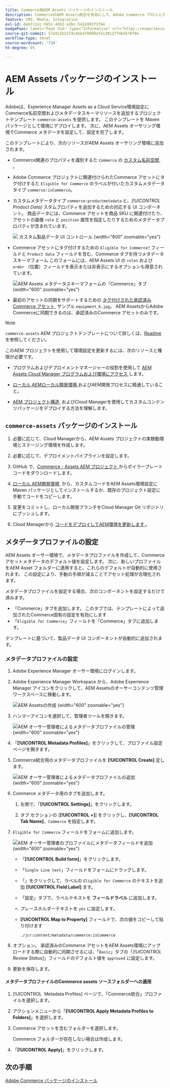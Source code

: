 ```yaml
---
title: Commerce用AEM Assets パッケージのインストール
description: CommerceのAEM Assets統合を有効にして、Adobe Commerce プロジェクトとExperience Manager Assets プロジェクトの間でアセットを同期するために必要なアセットメタデータを追加します。
feature: CMS, Media, Integration
exl-id: deb7c12c-5951-4491-a2bc-542e993f1f84
badgePaas: label="PaaS のみ" type="Informative" url="https://experienceleague.adobe.com/ja/docs/commerce/user-guides/product-solutions" tooltip="Adobe Commerce on Cloud プロジェクト（Adobeが管理する PaaS インフラストラクチャ）およびオンプレミスプロジェクトにのみ適用されます。"
source-git-commit: 57a913b21f4cbbb4f0800afe13012ff46d578f8e
workflow-type: tm+mt
source-wordcount: '734'
ht-degree: 0%

---
```


# AEM Assets パッケージのインストール

Adobeは、Experience Manager Assets as a Cloud Service環境設定にCommerce名前空間およびメタデータスキーマリソースを追加するプロジェクトテンプレート `commerce-assets` を提供します。 このテンプレートを Maven パッケージとして環境にデプロイします。 次に、AEM Assets オーサリング環境でCommerce メタデータを設定して、設定を完了します。

このテンプレートにより、次のリソースがAEM Assets オーサリング環境に追加されます。

- Commerce関連のプロパティを識別するた `Commerce` の [&#x200B; カスタム名前空間 &#x200B;](https://github.com/ankumalh/assets-commerce/blob/main/ui.config/jcr_root/apps/commerce/config/org.apache.sling.jcr.repoinit.RepositoryInitializer~commerce-namespaces.cfg.json)。

- Adobe Commerce プロジェクトに関連付けられたCommerce アセットにタグ付けするた `Eligible for Commerce` のラベルが付いたカスタムメタデータタイプ `commerce:isCommerce`。

- カスタムメタデータタイプ `commerce:productmetadata` と、*[!UICONTROL Product Data]* スタムプロパティを追加するための対応する UI コンポーネント。 商品データには、Commerce アセットを商品 SKU に関連付けたり、アセットの画像 `role` と `position` 属性を指定したりするためのメタデータプロパティが含まれています。

  ![&#x200B; カスタム製品データ UI コントロール &#x200B;](./assets/aem-commerce-sku-metadata-fields-from-template.png){width="600" zoomable="yes"}

- Commerce アセットにタグ付けするための `Eligible for Commerce?` フィールドと `Product Data` フィールドを含む、Commerce タブを持つメタデータスキーマフォーム このフォームには、AEM Assets UI の `roles` および `order` （位置）フィールドを表示または非表示にするオプションも用意されています。

  ![AEM Assets メタデータスキーマフォームの「Commerce」タブ &#x200B;](./assets/assets-configure-metadata-schema-form-editor.png){width="600" zoomable="yes"}

- 最初のアセットの同期をサポートするための [&#x200B; タグ付けされた承認済みCommerce アセット &#x200B;](https://github.com/ankumalh/assets-commerce/blob/main/ui.content/src/main/content/jcr_root/content/dam/wknd/en/activities/hiking/equipment_6.jpg/.content.xml) サンプル `equipment_6.jpg`。 AEM AssetsからAdobe Commerceに同期できるのは、承認済みのCommerce アセットのみです。

>[!NOTE]
>`commerce-assets` AEM プロジェクトテンプレートについて詳しくは、[Readme](https://github.com/ankumalh/assets-commerce) を参照してください。

このAEM プロジェクトを使用して環境設定を更新するには、次のリソースと権限が必要です。

- プログラムおよびデプロイメントマネージャーの役割を使用して [AEM Assets Cloud Manager プログラムおよび環境にアクセス &#x200B;](https://experienceleague.adobe.com/ja/docs/experience-manager-cloud-service/content/onboarding/journey/cloud-manager#access-sysadmin-bo) します。

- [&#x200B; ローカル AEMローカル開発環境 &#x200B;](https://experienceleague.adobe.com/ja/docs/experience-manager-learn/cloud-service/local-development-environment-set-up/overview) およびAEM開発プロセスに精通していること。

- [AEM プロジェクト構造 &#x200B;](https://experienceleague.adobe.com/ja/docs/experience-manager-cloud-service/content/implementing/developing/aem-project-content-package-structure) およびCloud Managerを使用してカスタムコンテンツパッケージをデプロイする方法を理解します。

## `commerce-assets` パッケージのインストール

1. 必要に応じて、Cloud Managerから、AEM Assets プロジェクトの実稼動環境とステージング環境を作成します。

1. 必要に応じて、デプロイメントパイプラインを設定します。

1. GitHub で、[Commerce - Assets AEM プロジェクト &#x200B;](https://github.com/ankumalh/assets-commerce) からボイラープレートコードをダウンロードします。

1. [&#x200B; ローカル AEM開発環境 &#x200B;](https://experienceleague.adobe.com/ja/docs/experience-manager-learn/cloud-service/local-development-environment-set-up/overview) から、カスタムコードをAEM Assets環境設定に Maven パッケージとしてインストールするか、既存のプロジェクト設定に手動でコードをコピーします。

1. 変更をコミットし、ローカル開発ブランチをCloud Manager Git リポジトリにプッシュします。

1. Cloud Managerから [&#x200B; コードをデプロイしてAEM環境を更新します &#x200B;](https://experienceleague.adobe.com/ja/docs/experience-manager-cloud-service/content/implementing/using-cloud-manager/deploy-code#deploying-code-with-cloud-manager)。

## メタデータプロファイルの設定

AEM Assets オーサー環境で、メタデータプロファイルを作成して、Commerce アセットメタデータのデフォルト値を設定します。 次に、新しいプロファイルをAEM Asset フォルダーに適用すると、これらのデフォルトが自動的に使用されます。 この設定により、手動の手順が減ることでアセット処理が合理化されます。

メタデータプロファイルを設定する場合、次のコンポーネントを設定するだけで済みます。

- 「Commerce」タブを追加します。 このタブでは、テンプレートによって追加されたCommerce固有の設定を有効にします
- 「`Eligible for Commerce`」フィールドを「Commerce」タブに追加します。

テンプレートに基づいて、製品データ UI コンポーネントが自動的に追加されます。

### メタデータプロファイルの設定

1. Adobe Experience Manager オーサー環境にログインします。

1. Adobe Experience Manager Workspace から、Adobe Experience Manager アイコンをクリックして、AEM Assetsのオーサーコンテンツ管理ワークスペースに移動します。

   ![AEM Assetsの作成 &#x200B;](./assets/aem-assets-authoring.png){width="600" zoomable="yes"}

1. ハンマーアイコンを選択して、管理者ツールを開きます。

   ![AEM オーサー管理者によるメタデータプロファイルの管理 &#x200B;](./assets/aem-manage-metadata-profiles.png){width="600" zoomable="yes"}

1. 「**[!UICONTROL Metadata Profiles]**」をクリックして、プロファイル設定ページを開きます。

1. Commerce統合用のメタデータプロファイルを **[!UICONTROL Create]** 定します。

   ![AEM オーサー管理者によるメタデータプロファイルの追加 &#x200B;](./assets/aem-create-metadata-profile.png){width="600" zoomable="yes"}

1. Commerce メタデータ用のタブを追加します。

   1. 左側で、「**[!UICONTROL Settings]**」をクリックします。

   1. タブ セクションの [**[!UICONTROL +]**] をクリックし、**[!UICONTROL Tab Name]**、`Commerce` を指定します。

1. `Eligible for Commerce` フィールドをフォームに追加します。

   ![AEM オーサー管理者のプロファイルにメタデータフィールドを追加 &#x200B;](./assets/aem-edit-metadata-profile-fields.png){width="600" zoomable="yes"}

   - 「**[!UICONTROL Build form]**」をクリックします。

   - 「`Single Line text`」フィールドをフォームにドラッグします。

   - 「」をクリックして、ラベルの `Eligible for Commerce` のテキストを追加 **[!UICONTROL Field Label]** ます。

   - 「設定」タブで、ラベルテキストを **フィールドラベル** に追加します。

   - プレースホルダーテキストを `yes` に設定します。

   - **[!UICONTROL Map to Property]** フィールドで、次の値をコピーして貼り付けます

     ```terminal
     ./jcr:content/metadata/commerce:isCommerce
     ```

1. オプション。 承認済みのCommerce アセットをAEM Assets環境にアップロードする際に自動的に同期させるには、「`Basic`」タブの「_[!UICONTROL Review Status]_」フィールドのデフォルト値を `approved` に設定します。

1. 更新を保存します。

#### メタデータプロファイルのCommerce assets ソースフォルダーへの適用

1. [!UICONTROL &#x200B; Metadata Profiles] ページで、「Commerce統合」プロファイルを選択します。

1. アクションメニューから「**[!UICONTROL Apply Metadata Profiles to Folders]**」を選択します。

1. Commerce アセットを含むフォルダーを選択します。

   Commerce フォルダーが存在しない場合は作成します。

1. 「**[!UICONTROL Apply]**」をクリックします。

## 次の手順

[Adobe Commerce パッケージのインストール](aem-assets-configure-commerce.md)
